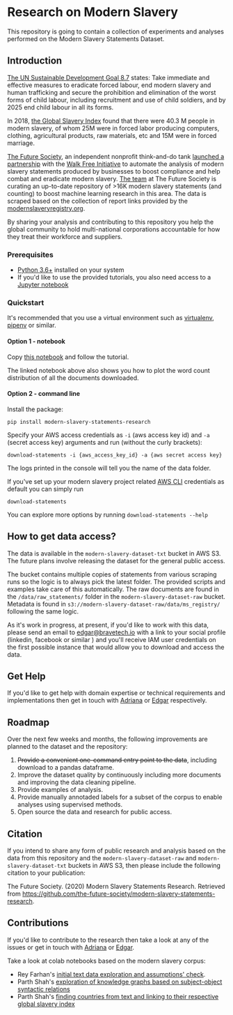 # Research on Modern Slavery 

This repository is going to contain a collection of experiments and analyses performed on the Modern Slavery Statements Dataset.


## Introduction
[The UN Sustainable Development Goal 8.7](https://sustainabledevelopment.un.org/sdg8) states:
Take immediate and effective measures to eradicate forced labour, end modern slavery and human trafficking and secure the prohibition and elimination of the worst forms of child labour, including recruitment and use of child soldiers, and by 2025 end child labour in all its forms.

In 2018, [the Global Slavery Index](https://www.globalslaveryindex.org/2018/findings/highlights/) found that there were 40.3 M people in modern slavery, of whom 25M were in forced labor producing computers, clothing, agricultural products, raw materials, etc and 15M were in forced marriage.

[The Future Society](https://thefuturesociety.org/), an independent nonprofit think-and-do tank [launched a partnership](https://thefuturesociety.org/2020/06/23/project-aims-artificial-intelligence-against-modern-slavery/) with the [Walk Free Initiative](https://www.minderoo.org/walk-free/) to automate the analysis of modern slavery statements produced by businesses to boost compliance and help combat and eradicate modern slavery. [The team](https://thefuturesociety.org/our-team/) at The Future Society is curating an up-to-date repository of >16K modern slavery statements (and counting) to boost machine learning research in this area. The data is scraped based on the collection of report links provided by the [modernslaveryregistry.org](modernslaveryregistry.org).

By sharing your analysis and contributing to this repository you help the global community to hold multi-national corporations accountable for how they treat their workforce and suppliers.


### Prerequisites

- [Python 3.6+](https://www.python.org/downloads/release/python-3611/) installed on your system
- If you'd like to use the provided tutorials, you also need access to a [Jupyter notebook](https://jupyter.org/install.html)

### Quickstart

It's recommended that you use a virtual environment such as [virtualenv](https://virtualenv.pypa.io/en/latest/), [pipenv](https://pipenv-fork.readthedocs.io/en/latest/) or similar.


#### Option 1 - notebook
Copy [this notebook](https://github.com/the-future-society/modern-slavery-statements-research/blob/master/notebooks/Tutorial%20-%20Corpus%20Download%20and%20Word%20Count%20Visualization.ipynb) and follow the tutorial.

The linked notebook above also shows you how to plot the word count distribution of all the documents downloaded.

#### Option 2 - command line

Install the package:
```
pip install modern-slavery-statements-research
```

Specify your AWS access credentials as `-i` (aws access key id) and `-a` (secret access key) arguments and run (without the curly brackets):
```
download-statements -i {aws_access_key_id} -a {aws secret access key}
```
The logs printed in the console will tell you the name of the data folder.


If you've set up your modern slavery project related [AWS CLI](https://aws.amazon.com/cli/) credentials as default you can simply run
```
download-statements
```

You can explore more options by running `download-statements --help`

## How to get data access?

The data is available in the `modern-slavery-dataset-txt` bucket in AWS S3. The future plans involve releasing the dataset for the general public access.

The bucket contains multiple copies of statements from various scraping runs so the logic is to always pick the latest folder. The provided scripts and examples take care of this automatically. The raw documents are found in the `/data/raw_statements/` folder in the `modern-slavery-dataset-raw`  bucket. Metadata is found in `s3://modern-slavery-dataset-raw/data/ms_registry/` following the same logic.

As it's work in progress, at present, if you'd like to work with this data, please send an email to edgar@bravetech.io with a link to your social profile (linkedin, facebook or similar ) and you'll receive IAM user credentials on the first possible instance that would allow you to download and access the data.



## Get Help
If you'd like to get help with domain expertise or technical requirements and implementations then get in touch with [Adriana](mailto:adriana.bora@thefuturesociety.org) or [Edgar](mailto:edgar@bravetech.io) respectively.


## Roadmap

Over the next few weeks and months, the following improvements are planned to the dataset and the repository:

1. ~~Provide a convenient one-command entry point to the data~~, including download to a pandas dataframe.
2. Improve the dataset quality by continuously including more documents and improving the data cleaning pipeline.
3. Provide examples of analysis.
4. Provide manually annotaded labels for a subset of the corpus to enable analyses using supervised methods.
5. Open source the data and research for public access. 



## Citation

If you intend to share any form of public research and analysis based on the data from this repository and the `modern-slavery-dataset-raw` and `modern-slavery-dataset-txt` buckets in AWS S3, then please include the following citation to your publication:


The Future Society. (2020) Modern Slavery Statements Research. Retrieved from https://github.com/the-future-society/modern-slavery-statements-research.


## Contributions

If you'd like to contribute to the research then take a look at any of the issues or get in touch with [Adriana](mailto:adriana.bora@thefuturesociety.org) or [Edgar](mailto:edgar@bravetech.io).

Take a look at colab notebooks based on the modern slavery corpus:

- Rey Farhan's [initial text data exploration and assumptions' check](https://colab.research.google.com/drive/1Xk3TZ-30CfNmUxxiDRrWh9S3nR74pZlj?usp=sharing).
- Parth Shah's [exploration of knowledge graphs based on subject-object syntactic relations](https://colab.research.google.com/drive/1Nig3YyHy8MEx5a1gmw_Hj95uYDAO30DV?usp=sharing)
- Parth Shah's [finding countries from text and linking to their respective global slavery index](https://colab.research.google.com/drive/1kw7f1cZm8zmA6S8t2rhSwYfIXuT00ouP?usp=sharing)

